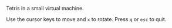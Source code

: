 Tetris in a small virtual machine.

Use the cursor keys to move and `x` to rotate.
Press `q` or `esc` to quit.
